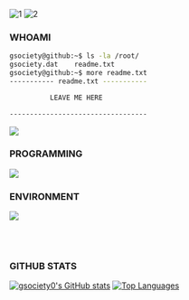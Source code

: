 ![1](https://user-images.githubusercontent.com/88621342/202923774-e8529a32-8047-4fad-98e0-71b550230481.jpg)
![2](https://readme-typing-svg.herokuapp.com?duration=9000&center=true&vCenter=true&width=1000&height=50&lines=WELCOME+TO+GSOCIETY'S+GITHUB+PROFILE.+THANK+YOU+FOR+VIEWING+HIS+PROFILE!)

<h3>WHOAMI</h3>

```bash
gsociety@github:~$ ls -la /root/
gsociety.dat    readme.txt
gsociety@github:~$ more readme.txt
----------- readme.txt -----------

          LEAVE ME HERE

----------------------------------
```

<img src="https://img.shields.io/github/followers/gsociety0?logo=github&style=for-the-badge&color=0891b2&labelColor=1c1917">
<h3>PROGRAMMING</h3>
<p align="left"><img src="https://skillicons.dev/icons?i=py,bash,powershell,django,mysql,html,css&perline=7"></p>
<h3>ENVIRONMENT</h3>
<p align="left"><img src="https://skillicons.dev/icons?i=linux,vscode&perline=2"></p>
<br><br>
<h3>GITHUB STATS</h3>
<div align="left">
  <a href="http://www.github.com/gsociety0"><img src="https://github-readme-stats.vercel.app/api?username=gsociety0&show_icons=true&hide=&count_private=true&title_color=0891b2&text_color=ffffff&icon_color=0891b2&bg_color=1c1917&hide_border=true&show_icons=true" alt="gsociety0's GitHub stats" /></a>
  <a href="https://github.com/gsociety0" align="left"><img src="https://github-readme-stats.vercel.app/api/top-langs/?username=gsociety0&langs_count=10&title_color=0891b2&text_color=ffffff&icon_color=0891b2&bg_color=1c1917&hide_border=true&locale=en&custom_title=Top%20%Languages" alt="Top Languages" /></a>
</div>
